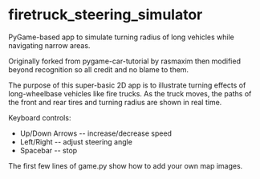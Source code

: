 # firetruck_steering_simulator
PyGame-based app to simulate turning radius of long vehicles while navigating narrow areas.

Originally forked from pygame-car-tutorial by rasmaxim then modified beyond recognition so all credit and no blame to them.

The purpose of this super-basic 2D app is to illustrate turning effects of long-wheelbase vehicles like fire trucks.
As the truck moves, the paths of the front and rear tires and turning radius are shown in real time.

Keyboard controls:
- Up/Down Arrows -- increase/decrease speed
- Left/Right -- adjust steering angle
- Spacebar -- stop

The first few lines of game.py show how to add your own map images.
